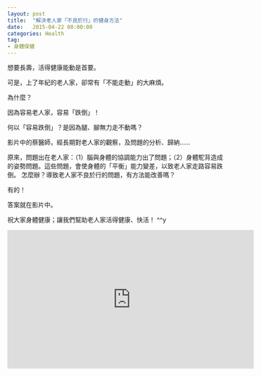 ```yaml
---
layout: post
title:  "解決老人家「不良於行」的健身方法"
date:   2015-04-22 08:00:00
categories: Health
tag:
- 身體保健
---
```

想要長壽，活得健康能動是首要。

可是，上了年紀的老人家，卻常有「不能走動」的大麻煩。

為什麼？

因為容易老人家，容易「跌倒」！

何以「容易跌倒」？是因為腿、腳無力走不動嗎？

影片中的蔡醫師，經長期對老人家的觀察，及問題的分析、歸納......

原來，問題出在老人家：（1）腦與身體的協調能力出了問題；（2）身體駝背造成的姿勢問題。這些問題，會使身體的「平衡」能力變差，以致老人家走路容易跌倒。
怎麼辦？導致老人家不良於行的問題，有方法能改善嗎？

有的！

答案就在影片中。

祝大家身體健康；讓我們幫助老人家活得健康、快活！ ^^y

<div class="youtube-video">
<iframe width="560" height="315" src="https://www.youtube.com/embed/kD9vzDkYLiI?rel=0" frameborder="0" allowfullscreen></iframe>
</div>
